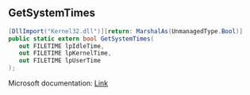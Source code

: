 ## GetSystemTimes

```csharp
[DllImport("Kernel32.dll")][return: MarshalAs(UnmanagedType.Bool)]
public static extern bool GetSystemTimes(
   out FILETIME lpIdleTime,
   out FILETIME lpKernelTime,
   out FILETIME lpUserTime
);
```

Microsoft documentation: [Link](https://learn.microsoft.com/en-us/windows/win32/api/processthreadsapi/nf-processthreadsapi-getsystemtimes)

